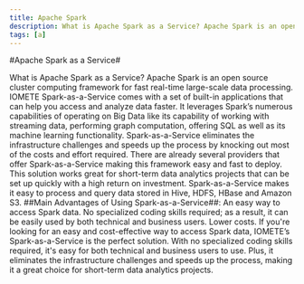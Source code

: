 ```yaml
---
title: Apache Spark
description: What is Apache Spark as a Service? Apache Spark is an open source cluster computing framework for fast real-time large-scale data processing. IOMETE Spark-as-a-Service comes with a set of built-in applications that can help you access and analyze data faster.
tags: [a]
---
```


#Apache Spark as a Service#

What is Apache Spark as a Service? Apache Spark is an open source cluster computing framework for fast real-time large-scale data processing. IOMETE Spark-as-a-Service comes with a set of built-in applications that can help you access and analyze data faster. It leverages Spark’s numerous capabilities of operating on Big Data like its capability of working with streaming data, performing graph computation, offering SQL as well as its machine learning functionality.
Spark-as-a-Service eliminates the infrastructure challenges and speeds up the process by knocking out most of the costs and effort required. There are already several providers that offer Spark-as-a-Service making this framework easy and fast to deploy. This solution works great for short-term data analytics projects that can be set up quickly with a high return on investment. Spark-as-a-Service makes it easy to process and query data stored in Hive, HDFS, HBase and Amazon S3.
##Main Advantages of Using Spark-as-a-Service##:
An easy way to access Spark data.
No specialized coding skills required; as a result, it can be easily used by both technical and business users.
Lower costs.
If you're looking for an easy and cost-effective way to access Spark data, IOMETE’s Spark-as-a-Service is the perfect solution. With no specialized coding skills required, it's easy for both technical and business users to use. Plus, it eliminates the infrastructure challenges and speeds up the process, making it a great choice for short-term data analytics projects.
